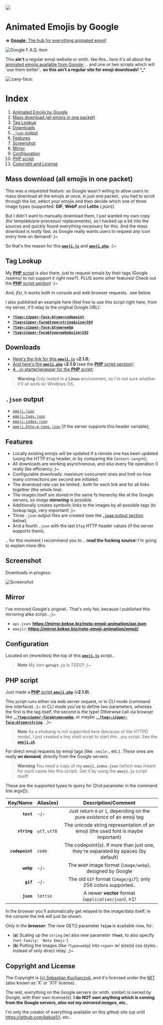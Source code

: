 <img src="https://kekse.biz/php/count.php?override=github:noto-emoji-animation&text=`noto-emoji-animation`" />

# Animated Emojis by Google
**=>** [**Google**: The hub for everything animated emoji!](https://googlefonts.github.io/noto-emoji-animation/)

![Google F.A.Q. item](docs/google-faq.png)

This **ain't** a regular emoji website or smth. like this.. _here_ it's all about the [animated emojis available from
Google](https://googlefonts.github.io/noto-emoji-animation/); .. and one or two scripts which will 'use
them better'.. **so this ain't a regular site for emoji downloads! ^_^**

![:zany-face:](https://mirror.kekse.biz/noto-emoji-animation/?type=webp&tag=zany-face)

# Index
1. [Animated Emojis by Google](#animated-emojis-by-google)
2. [Mass download (all emojis in one packet)](#mass-download-all-emojis-in-one-packet)
3. [Tag Lookup](#tag-lookup)
4. [Downloads](#downloads)
5. [`.json` output](#json-output)
6. [Features](#features)
7. [Screenshot](#screenshot)
8. [Mirror](#mirror)
9. [Configuration](#configuration)
10. [PHP script](#php-script)
11. [Copyright and License](#copyright-and-license)

## Mass download (all emojis in one packet)
This was a requested feature: as Google wasn't willing to allow users to mass download all the emojis at once,
in just one packet.. you had to scroll through the list, select your emojis and then decide which one of three
image types (supported: **GIF**, **WebP** and **Lottie** (.json)).

But I didn't want to manually download them, I just wanted my own copy (for template/pre-precessor replacements),
so I hacked up a bit into the sources and quickly found everything necessary for this. And the mass download is
_really_ fast, as Google really wants users to request any icon every time on demand! :)~

So that's the reason for this [**`emoji.js`**](js/emoji.js) and [**`emoji.php`**](php/emoji.php). :)~

## **Tag Lookup**
My [**PHP** script](#php-script) is also there, just to request emojis by their tags (Google /seems/ to not
support it right now?). PLUS some other features! Check out the [**PHP** script section](#php-script)! :)~

And, jfyi, it works both in console and web browser requests.. see below.

I also published an example here (feel free to use this script right here, from my server, it'll relay to the original Google URL):
* [**`?tag=:zipper-face:&type=codepoint`**](https://mirror.kekse.biz/noto-emoji-animation/?tag=:zipper-face:&type=codepoint)
* [**`?tag=zipper-face&type=string&size=384`**](https://mirror.kekse.biz/noto-emoji-animation/?tag=zipper-face&type=string&size=384)
* [**`?tag=:zipper-face:&type=webp`**](https://mirror.kekse.biz/noto-emoji-animation/?tag=:zipper-face:&type=webp)
* [**`?tag=zipper-face&type=webp&size=192`**](https://mirror.kekse.biz/noto-emoji-animation/?tag=zipper-face&type=webp&size=192)

## Downloads
* [Here's the link for this **`emoji.js`**](js/emoji.js) v**2.1.0**;
* [And here's the **`emoji.php`**](php/emoji.php) v**2.1.0** (see the [**PHP** script section](#php-script));
* [A `.sh` starter/wrapper for the **PHP** script](php/emoji.sh);

> **Warning**
> Only tested in a **Linux** environment, so I'm not sure whether it'll all work w/ Windows OS..

## `.json` output
* [`emoji.json`](json/emoji.json)
* [`emoji.tags.json`](json/emoji.tags.json)
* [`emoji.index.json`](json/emoji.index.json)
* [`emoji.http-e-tags.json`](json/emoji.http-e-tags.json) [if the server supports this header variable];

## Features
* Locally existing emojis will be updated if a remote one has been updated (using the HTTP `ETag` header, or by comparing the `Content-Length`);
* All downloads are working asynchronous, and also every file operation (I really like efficiency ;)~
* Configurable downloads: maximum concurrent ones and limit on how many connections per second are initiated.
* The download rate can be limited.. both for each link and for all links together (the whole line).
* The images itself are stored in the same fs hierarchy like at the Google servers, so _image **mirroring**_ is possible.
* Additionally creates symbolic links to the images by all possible tags (to lookup tags, very important! ;)~
* Three `.json` output files are created (see the [**`.json`** output section](#json-output) below).
* And a fourth `.json` with the last `ETag` HTTP header values (if the server supports them);

.. for this moment I recommend you to .. **read the fucking source**! I'm going to explain more **l8rs*.*

## Screenshot
Downloads in progess:

![Screenshot](docs/downloading.png)

## **Mirror**
I've mirrored Google's original.. That's only fair, because I published this mirroring alike script.. ;)~

* `api.json`: **https://mirror.kekse.biz/noto-emoji-animation/api.json**
* `emoji/`: **https://mirror.kekse.biz/noto-emoji-animation/emoji/**

## Configuration
Located on (more/less) the top of this **[`emoji.js`](js/emoji.js)** script..

> **Note**
> My own **`getopt.js`** is _TODO_! ;)~

## **PHP** script
Just made a [**PHP** script **`emoji.php`**](php/emoji.php) (v**2.1.0**).

This script runs either via web server request, or in CLI mode (command line interface). :)~
In CLI mode you've to define two parameters, whereas the first is the tag itself, the second is the type!
Otherwise call via browser like [...**`?tag=zipper-face&type=webp`**](https://mirror.kekse.biz/noto-emoji-animation/emoji.php?tag=zipper-face&type=webp),
or maybe [...**`?tag=:zipper-face:&type=string`**](https://mirror.kekse.biz/noto-emoji-animation/emoji.php?tag=:zipper-face:&type=string).. ;)~

> **Note**
> As a shebang is not supported here (because of the HTTPD mode), I just created a tiny shell script to start this `.php` script.
> See the **[`emoji.sh`](php/emoji.sh)**.

For direct emoji requests by emoji tags (like `:smile:`, etc.). _These_ ones are really **on demand**,
directly from the Google servers.

> **Warning**
> You need a copy of my **`emoji.index.json`** (which was meant for such cases like this script).
> Get it by using the **`emoji.js`** script itself!

These are the supported types to query for (2nd parameter in the command line argv[]):

| Key/Name      | Alias(es)     | Description/Comment                                                                |
| ------------: | :------------ | :--------------------------------------------------------------------------------: |
| **`test`**      | -/-           | Just return `0` or `1`, depending on the pure _existence_ of an emoji tag        |
| **`string`**    | `utf`, `utf8` | The unicode string representation of an emoji (the used font is maybe important) |
| **`codepoint`** | `code`        | The codepoint(s). If more than just one, they're separated by spaces (by default)|
| **`webp`**      | -/-           | The `WebP` image format (`image/webp`), designed by Google                       |
| **`gif`**       | -/-           | The old `GIF` format (`image/gif`); only 256 colors supported..                  |
| **`json`**      | `lottie`      | A newer **vector** format (`application/json`), n1!                              |

In the browser you'll automatically get relayed to the image/data itself;
in the console the link will just be shown.

_Only in the **browser**_: The _new_ GET[] parameter **`?size`** is available now, for:
* (**a**) Scaling up the `string` (w/ also new parameter **`?font`**, to also specify `font-family: 'Noto Emoji'`)
* (**b**) Putting the images (like `?type=webp`) into `<span>` w/ size(s) css styles.. instead of only direct relay. ;)~

## Copyright and License
The Copyright is [(c) Sebastian Kucharczyk](COPYRIGHT.txt),
and it's licensed under the [MIT](LICENSE.txt) (also known as 'X' or 'X11' license).

The rest, everything on the Google servers (or smth. similar) is owned by Google, with their own license(s).
**I do NOT own anything which is coming from the Google servers, _also not my mirrored images_, etc.**.

I'm only the creator of everything available on this github site (up until https://github.com/kekse1/), etc..

